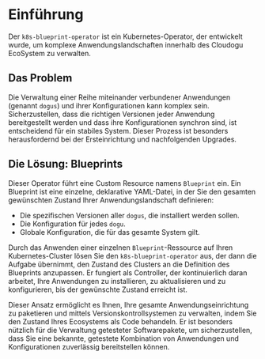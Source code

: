 # Einführung

Der `k8s-blueprint-operator` ist ein Kubernetes-Operator, der entwickelt wurde, um komplexe Anwendungslandschaften innerhalb des Cloudogu EcoSystem zu verwalten.

## Das Problem

Die Verwaltung einer Reihe miteinander verbundener Anwendungen (genannt `dogus`) und ihrer Konfigurationen kann komplex sein. Sicherzustellen, dass die richtigen Versionen jeder Anwendung bereitgestellt werden und dass ihre Konfigurationen synchron sind, ist entscheidend für ein stabiles System. Dieser Prozess ist besonders herausfordernd bei der Ersteinrichtung und nachfolgenden Upgrades.

## Die Lösung: Blueprints

Dieser Operator führt eine Custom Resource namens `Blueprint` ein. Ein Blueprint ist eine einzelne, deklarative YAML-Datei, in der Sie den gesamten gewünschten Zustand Ihrer Anwendungslandschaft definieren:

*   Die spezifischen Versionen aller `dogus`, die installiert werden sollen.
*   Die Konfiguration für jedes `dogu`.
*   Globale Konfiguration, die für das gesamte System gilt.

Durch das Anwenden einer einzelnen `Blueprint`-Ressource auf Ihren Kubernetes-Cluster lösen Sie den `k8s-blueprint-operator` aus, der dann die Aufgabe übernimmt, den Zustand des Clusters an die Definition des Blueprints anzupassen. Er fungiert als Controller, der kontinuierlich daran arbeitet, Ihre Anwendungen zu installieren, zu aktualisieren und zu konfigurieren, bis der gewünschte Zustand erreicht ist.

Dieser Ansatz ermöglicht es Ihnen, Ihre gesamte Anwendungseinrichtung zu paketieren und mittels Versionskontrollsystemen zu verwalten, indem Sie den Zustand Ihres Ecosystems als Code behandeln. Er ist besonders nützlich für die Verwaltung getesteter Softwarepakete, um sicherzustellen, dass Sie eine bekannte, getestete Kombination von Anwendungen und Konfigurationen zuverlässig bereitstellen können.